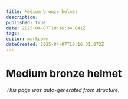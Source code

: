 ```yaml
---
title: Medium_bronze_helmet
description: 
published: true
date: 2025-04-07T10:16:34.041Z
tags: 
editor: markdown
dateCreated: 2025-04-07T10:16:31.872Z
---
```


# Medium bronze helmet

*This page was auto-generated from structure.*